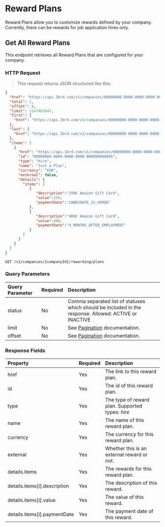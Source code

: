 # Reward Plans

Reward Plans allow you to customize rewards defined by your company. Currently, there can be rewards for job application hires only.

## Get All Reward Plans

This endpoint retrieves all Reward Plans that are configured for your company.

### HTTP Request

> This request returns JSON structured like this:

```json
{
  "href": "https://api.1brd.com/v1/companies/00000000-0000-0000-0000-000000000000/rewarding/plans?offset=0&limit=2147483647",
  "total": 1,
  "offset": 0,
  "limit": 2147483647,
  "first": {
    "href": "https://api.1brd.com/v1/companies/00000000-0000-0000-0000-000000000000/rewarding/plans?offset=0&limit=2147483647"
  },
  "last": {
    "href": "https://api.1brd.com/v1/companies/00000000-0000-0000-0000-000000000000/rewarding/plans?offset=0&limit=2147483647"
  },
  "items": [
    {
      "href": "https://api.1brd.com/v1/companies/00000000-0000-0000-0000-000000000000/rewarding/plans/00000000-0000-0000-0000-000000000005",
      "id": "00000000-0000-0000-0000-000000000005",
      "type": "hire",
      "name": "Just a Plan",
      "currency": "EUR",
      "external": false,
      "details": {
        "items": [
           {
              "description":"250€ Amazon Gift Card",
              "value":250,
              "paymentDate":"CANDIDATE_IS_HIRED"
           },
           {
              "description":"400€ Amazon Gift Card",
              "value":400,
              "paymentDate":"4_MONTHS_AFTER_EMPLOYMENT"
           }
        ]
      }
    }
  ]
}
```

`GET /v1/companies/{companyId}/rewarding/plans`

### Query Parameters

| Query Parameter | Required | Description                                                                                            |
|:----------------|:---------|:-------------------------------------------------------------------------------------------------------|
| status          | No       | Comma separated list of statuses which should be included in the response. Allowed: ACTIVE or INACTIVE |
| limit           | No       | See [Pagination](#pagination) documentation.                                                           |
| offset          | No       | See [Pagination](#pagination) documentation.                                                           |

### Response Fields

| Property                     | Required | Description                                                                                           |
|:-----------------------------|:---------|:------------------------------------------------------------------------------------------------------|
| href                         | Yes      | The link to this reward plan.
| id                           | Yes      | The id of this reward plan.
| type                         | Yes      | The type of reward plan. Supported types: *hire*
| name                         | Yes      | The name of this reward plan.
| currency                     | Yes      | The currency for this reward plan.
| external                     | Yes      | Whether this is an external reward or not.
| details.items                | Yes      | The rewards for this reward plan.
| details.items[i].description | Yes      | The description of this reward.
| details.items[i].value       | Yes      | The value of this reward.
| details.items[i].paymentDate | Yes      | The payment date of this reward.